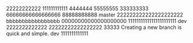 22222222222
111111111111
4444444
55555555
333333333
66666666666666666
88888888888
master 222222222222222222222
bbbbbbbbbbbbbbbbb
00000000000000000000
11111111111111111111111
dev 2222222222222
22222222222222222
33333
Creating a new branch is quick and simple.
dev 1111111111111